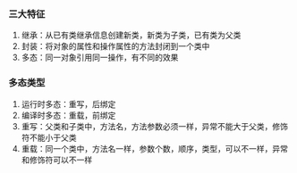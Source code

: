 ### 三大特征

1. 继承：从已有类继承信息创建新类，新类为子类，已有类为父类
2. 封装：将对象的属性和操作属性的方法封闭到一个类中
3. 多态：同一对象引用同一操作，有不同的效果

### 多态类型

1. 运行时多态：重写，后绑定
2. 编译时多态：重载，前绑定
3. 重写：父类和子类中，方法名，方法参数必须一样，异常不能大于父类，修饰符不能小于父类
4. 重载：同一个类中，方法名一样，参数个数，顺序，类型，可以不一样，异常和修饰符可以不一样
